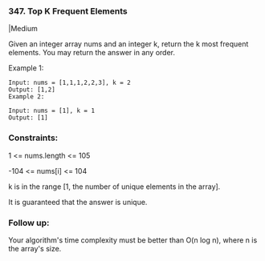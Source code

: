 ### 347. Top K Frequent Elements
|Medium

Given an integer array nums and an integer k, return the k most frequent elements. You may return the answer in any order.

 

Example 1:
```
Input: nums = [1,1,1,2,2,3], k = 2
Output: [1,2]
Example 2:

Input: nums = [1], k = 1
Output: [1]
``` 

### Constraints:

1 <= nums.length <= 105

-104 <= nums[i] <= 104

k is in the range [1, the number of unique elements in the array].

It is guaranteed that the answer is unique.
 

### Follow up: 
Your algorithm's time complexity must be better than O(n log n), where n is the array's size.